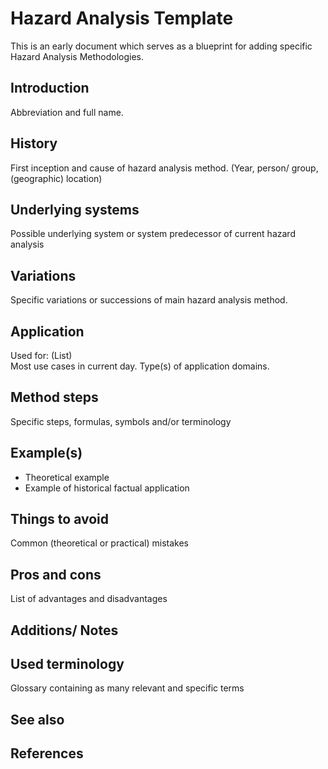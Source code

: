 # Hazard Analysis Template
This is an early document which serves as a blueprint for adding specific Hazard Analysis Methodologies.

## Introduction 
Abbreviation and full name. 

## History
First inception and cause of hazard analysis method. (Year, person/ group, (geographic) location)

## Underlying systems
Possible underlying system or system predecessor of current hazard analysis

## Variations
Specific variations or successions of main hazard analysis method.

## Application
Used for: (List)\
Most use cases in current day. Type(s) of application domains.

## Method steps
Specific steps, formulas, symbols and/or terminology

## Example(s)
* Theoretical example
* Example of historical factual application

## Things to avoid
Common (theoretical or practical) mistakes

## Pros and cons
List of advantages and disadvantages

## Additions/ Notes

## Used terminology
Glossary containing as many relevant and specific terms

## See also

## References



